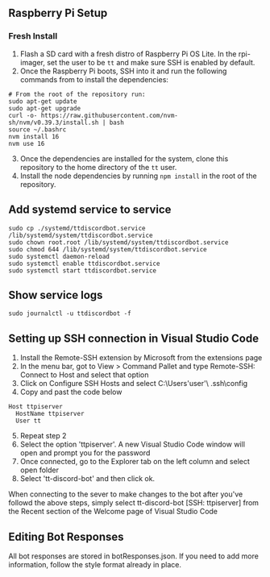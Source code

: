 ## Raspberry Pi Setup

### Fresh Install
1. Flash a SD card with a fresh distro of Raspberry Pi OS Lite. In the rpi-imager, set the user to be `tt` and make sure SSH is enabled by default.
2. Once the Raspberry Pi boots, SSH into it and run the following commands from to install the dependencies:
```
# From the root of the repository run:
sudo apt-get update
sudo apt-get upgrade
curl -o- https://raw.githubusercontent.com/nvm-sh/nvm/v0.39.3/install.sh | bash
source ~/.bashrc
nvm install 16
nvm use 16
```
3. Once the dependencies are installed for the system, clone this repository to the home directory of the `tt` user.
4. Install the node dependencies by running `npm install` in the root of the repository.

## Add systemd service to service
```
sudo cp ./systemd/ttdiscordbot.service /lib/systemd/system/ttdiscordbot.service
sudo chown root.root /lib/systemd/system/ttdiscordbot.service
sudo chmod 644 /lib/systemd/system/ttdiscordbot.service
sudo systemctl daemon-reload
sudo systemctl enable ttdiscordbot.service
sudo systemctl start ttdiscordbot.service
```

## Show service logs
```
sudo journalctl -u ttdiscordbot -f
```

## Setting up SSH connection in Visual Studio Code

1. Install the Remote-SSH extension by Microsoft from the extensions page
2. In the menu bar, got to View > Command Pallet and type Remote-SSH: Connect to Host and select that option
3. Click on Configure SSH Hosts and select C:\Users\'user'\ .ssh\config
4. Copy and past the code below

```
Host ttpiserver
  HostName ttpiserver
  User tt
```

5. Repeat step 2 
6. Select the option 'ttpiserver'. A new Visual Studio Code window will open and prompt you for the password
7. Once connected, go to the Explorer tab on the left column and select open folder
8. Select 'tt-discord-bot' and then click ok. 

When connecting to the sever to make changes to the bot after you've followd the above steps, simply select tt-discord-bot [SSH: ttpiserver] from the Recent section of the Welcome page of Visual Studio Code

## Editing Bot Responses
All bot responses are stored in botResponses.json. If you need to add more information, follow the style format already in place.